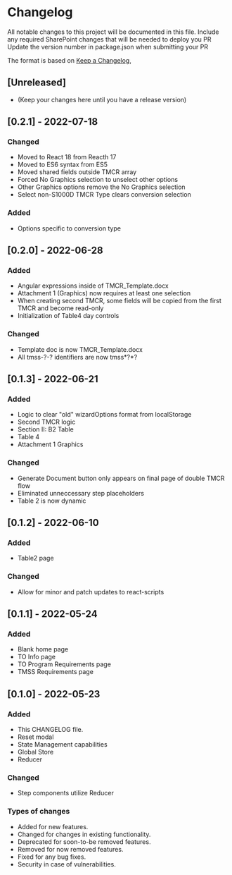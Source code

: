# Changelog

All notable changes to this project will be documented in this file.
Include any required SharePoint changes that will be needed to deploy you PR
Update the version number in package.json when submitting your PR

The format is based on [Keep a Changelog](https://keepachangelog.com/en/1.0.0/),

## [Unreleased]

- (Keep your changes here until you have a release version)

## [0.2.1] - 2022-07-18

### Changed

- Moved to React 18 from Reacth 17
- Moved to ES6 syntax from ES5
- Moved shared fields outside TMCR array
- Forced No Graphics selection to unselect other options
- Other Graphics options remove the No Graphics selection
- Select non-S1000D TMCR Type clears conversion selection

### Added

- Options specific to conversion type

## [0.2.0] - 2022-06-28

### Added

- Angular expressions inside of TMCR_Template.docx
- Attachment 1 (Graphics) now requires at least one selection
- When creating second TMCR, some fields will be copied from the first TMCR and become read-only
- Initialization of Table4 day controls

### Changed

- Template doc is now TMCR_Template.docx
- All tmss-?-? identifiers are now tmss*?*?

## [0.1.3] - 2022-06-21

### Added

- Logic to clear "old" wizardOptions format from localStorage
- Second TMCR logic
- Section II: B2 Table
- Table 4
- Attachment 1 Graphics

### Changed

- Generate Document button only appears on final page of double TMCR flow
- Eliminated unneccessary step placeholders
- Table 2 is now dynamic

## [0.1.2] - 2022-06-10

### Added

- Table2 page

### Changed

- Allow for minor and patch updates to react-scripts

## [0.1.1] - 2022-05-24

### Added

- Blank home page
- TO Info page
- TO Program Requirements page
- TMSS Requirements page

## [0.1.0] - 2022-05-23

### Added

- This CHANGELOG file.
- Reset modal
- State Management capabilities
- Global Store
- Reducer

### Changed

- Step components utilize Reducer

### Types of changes

- Added for new features.
- Changed for changes in existing functionality.
- Deprecated for soon-to-be removed features.
- Removed for now removed features.
- Fixed for any bug fixes.
- Security in case of vulnerabilities.
